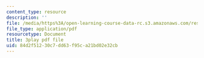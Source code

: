 ```yaml
---
content_type: resource
description: ''
file: /media/https%3A/open-learning-course-data-rc.s3.amazonaws.com/res-6-006-video-demonstrations-in-lasers-and-optics-spring-2008/84d2f51230c7dd63f95ca21bd02e32cb_KtOhRHLE7Q0.pdf
file_type: application/pdf
resourcetype: Document
title: 3play pdf file
uid: 84d2f512-30c7-dd63-f95c-a21bd02e32cb
---
```


